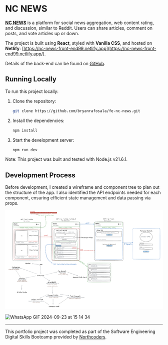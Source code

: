 # NC NEWS

[**NC NEWS**](https://nc-news-front-end99.netlify.app) is a platform for social news aggregation, web content rating, and discussion, similar to Reddit. Users can share articles, comment on posts, and vote articles up or down.

The project is built using **React**, styled with **Vanilla CSS**, and hosted on **Netlify**: [https://nc-news-front-end99.netlify.app](https://nc-news-front-end99.netlify.app/).

Details of the back-end can be found on [GitHub](https://github.com/bryanrafosala/be-nc-news).

## Running Locally

To run this project locally:

1. Clone the repository:

   ```bash
   git clone https://github.com/bryanrafosala/fe-nc-news.git
   ```

2. Install the dependencies:

   ```bash
   npm install
   ```

3. Start the development server:

   ```bash
   npm run dev
   ```

Note: This project was built and tested with Node.js v21.6.1.

## Development Process

Before development, I created a wireframe and component tree to plan out the structure of the app. I also identified the API endpoints needed for each component, ensuring efficient state management and data passing via props.

![ReactState](./src/Plan/PLAN.png)

![WhatsApp GIF 2024-09-23 at 15 14 34](https://github.com/user-attachments/assets/58d06e6f-94b4-4175-9557-840f944eb92a)



---

This portfolio project was completed as part of the Software Engineering Digital Skills Bootcamp provided by [Northcoders](https://northcoders.com/).
